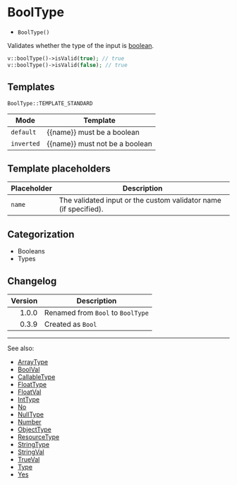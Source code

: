 # BoolType

- `BoolType()`

Validates whether the type of the input is [boolean](http://php.net/types.boolean).

```php
v::boolType()->isValid(true); // true
v::boolType()->isValid(false); // true
```

## Templates

`BoolType::TEMPLATE_STANDARD`

| Mode       | Template                       |
|------------|--------------------------------|
| `default`  | {{name}} must be a boolean     |
| `inverted` | {{name}} must not be a boolean |

## Template placeholders

| Placeholder | Description                                                      |
|-------------|------------------------------------------------------------------|
| `name`      | The validated input or the custom validator name (if specified). |

## Categorization

- Booleans
- Types

## Changelog

| Version | Description                       |
|--------:|-----------------------------------|
|   1.0.0 | Renamed from `Bool` to `BoolType` |
|   0.3.9 | Created as `Bool`                 |

***
See also:

- [ArrayType](ArrayType.md)
- [BoolVal](BoolVal.md)
- [CallableType](CallableType.md)
- [FloatType](FloatType.md)
- [FloatVal](FloatVal.md)
- [IntType](IntType.md)
- [No](No.md)
- [NullType](NullType.md)
- [Number](Number.md)
- [ObjectType](ObjectType.md)
- [ResourceType](ResourceType.md)
- [StringType](StringType.md)
- [StringVal](StringVal.md)
- [TrueVal](TrueVal.md)
- [Type](Type.md)
- [Yes](Yes.md)
